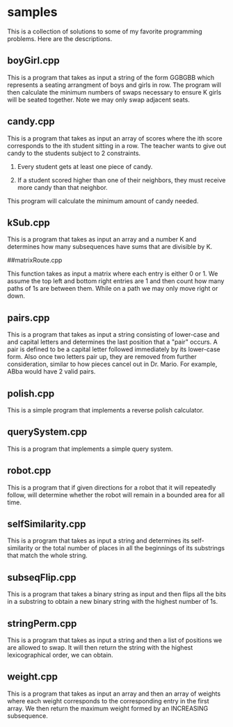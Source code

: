 # samples

This is a collection of solutions to some of my favorite programming problems. Here are the descriptions.

## boyGirl.cpp

This is a program that takes as input a string of the form
GGBGBB which represents a seating arrangment of boys and 
girls in row. The program will then calculate the minimum
numbers of swaps necessary to ensure K girls will be seated
together. Note we may only swap adjacent seats.

## candy.cpp

This is a program that takes as input an array of scores
where the ith score corresponds to the ith student sitting
in a row. The teacher wants to give out candy to the students
subject to 2 constraints.

1) Every student gets at least one piece of candy.

2) If a student scored higher than one of their neighbors,
   they must receive more candy than that neighbor.

This program will calculate the minimum amount of candy needed.

## kSub.cpp

This is a program that takes as input an array and a
number K and determines how many subsequences have
sums that are divisible by K.

##matrixRoute.cpp

This function takes as input a matrix where each entry is either
0 or 1. We assume the top left and bottom right entries are 1 and
then count how many paths of 1s are between them. While on a path
we may only move right or down.

## pairs.cpp

This is a program that takes as input a string consisting of lower-case and
and capital letters and determines the last position that a "pair" occurs.
A pair is defined to be a capital letter followed immediately by its lower-case
form. Also once two letters pair up, they are removed from further consideration,
 similar to how pieces cancel out in Dr. Mario. For example,
ABba would have 2 valid pairs.

## polish.cpp

This is a simple program that implements a reverse polish calculator.

## querySystem.cpp

This is a program that implements a simple query system.

## robot.cpp

This is a program that if given directions for a robot
that it will repeatedly follow, will determine whether 
the robot will remain in a bounded area for all time.

## selfSimilarity.cpp

This is a program that takes as input a string and determines its self-similarity
or the total number of places in all the beginnings of its substrings that match
the whole string.

## subseqFlip.cpp

This is a program that takes a binary string as input and then
flips all the bits in a substring to obtain a new binary string
with the highest number of 1s.


## stringPerm.cpp

This is a program that takes as input a string and then a list of positions
we are allowed to swap. It will then return the string with the highest
lexicographical order, we can obtain.

## weight.cpp

This is a program that takes as input an array and then
an array of weights where each weight corresponds to the
corresponding entry in the first array. We then return
the maximum weight formed by an INCREASING subsequence. 

